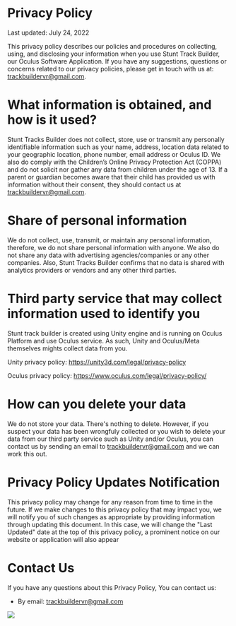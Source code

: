 Privacy Policy
==============

Last updated: July 24, 2022

This privacy policy describes our policies and procedures on collecting, using, and disclosing your information when you use Stunt Track Builder, our Oculus Software Application. If you have any suggestions, questions or concerns related to our privacy policies, please get in touch with us at: [trackbuildervr@gmail.com](/cdn-cgi/l/email-protection).


What information is obtained, and how is it used?
==============================

Stunt Tracks Builder does not collect, store, use or transmit any personally identifiable information such as your name, address, location data related to your geographic location, phone number, email address or Oculus ID. We also do comply with the Children’s Online Privacy Protection Act (COPPA) and do not solicit nor gather any data from children under the age of 13. If a parent or guardian becomes aware that their child has provided us with information without their consent, they should contact us at [trackbuildervr@gmail.com](/cdn-cgi/l/email-protection).


Share of personal information
==============================

We do not collect, use, transmit, or maintain any personal information, therefore, we do not share personal information with anyone. We also do not share any data with advertising agencies/companies or any other companies. Also, Stunt Tracks Builder confirms that no data is shared with analytics providers or vendors and any other third parties.


Third party service that may collect information used to identify you
==============================

Stunt track builder is created using Unity engine and is running on Oculus Platform and use Oculus service. As such, Unity and Oculus/Meta themselves mights collect data from you.

Unity privacy policy: https://unity3d.com/legal/privacy-policy

Oculus privacy policy: https://www.oculus.com/legal/privacy-policy/


How can you delete your data
==============================

We do not store your data. There's nothing to delete. However, if you suspect your data has been wrongfuly collected or you wish to delete your data from our third party service such as Unity and/or Oculus, you can contact us by sending an email to [trackbuildervr@gmail.com](/cdn-cgi/l/email-protection) and we can work this out.


Privacy Policy Updates Notification
==============================
This privacy policy may change for any reason from time to time in the future. If we make changes to this privacy policy that may impact you, we will notify you of such changes as appropriate by providing information through updating this document. In this case, we will change the "Last Updated" date at the top of this privacy policy, a prominent notice on our website or application will also appear


Contact Us
==========

If you have any questions about this Privacy Policy, You can contact us:

-   By email: [trackbuildervr@gmail.com](/cdn-cgi/l/email-protection)

![](/track/v1/px)
